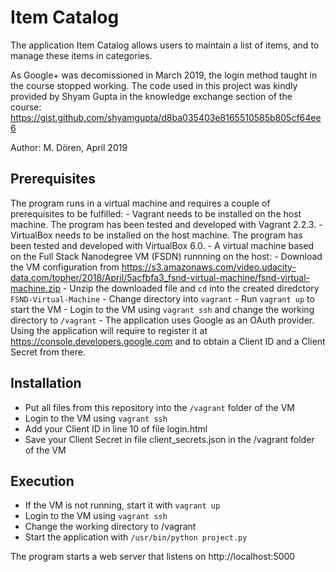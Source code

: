 
# Item Catalog

The application Item Catalog allows users to maintain a list of items, and to manage these items in categories.

As Google+ was decomissioned in March 2019, the login method taught in the course stopped working. The code used in this project was kindly provided by Shyam Gupta in the knowledge exchange section of the course: https://gist.github.com/shyamgupta/d8ba035403e8165510585b805cf64ee6

Author: M. Dören, April 2019

## Prerequisites

The program runs in a virtual machine and requires a couple of prerequisites to be fulfilled:
	- Vagrant needs to be installed on the host machine. The program has been tested and developed with Vagrant 2.2.3.
	- VirtualBox needs to be installed on the host machine. The program has been tested and developed with VirtualBox 6.0.
	- A virtual machine based on the Full Stack Nanodegree VM (FSDN) runnning on the host:
          - Download the VM configuration from https://s3.amazonaws.com/video.udacity-data.com/topher/2018/April/5acfbfa3_fsnd-virtual-machine/fsnd-virtual-machine.zip
          - Unzip the downloaded file and `cd` into the created diredctory `FSND-Virtual-Machine`
          - Change directory into `vagrant`
          - Run `vagrant up` to start the VM
          - Login to the VM using `vagrant ssh` and change the working directory to `/vagrant`
	- The application uses Google as an OAuth provider. Using the application will require to register it at https://console.developers.google.com and to obtain a Client ID and a Client Secret from there.

## Installation

- Put all files from this repository into the `/vagrant` folder of the VM
- Login to the VM using `vagrant ssh`
- Add your Client ID in line 10 of file login.html
- Save your Client Secret in file client_secrets.json in the /vagrant folder of the VM

## Execution

- If the VM is not running, start it with `vagrant up`
- Login to the VM using `vagrant ssh`
- Change the working directory to /vagrant
- Start the application with `/usr/bin/python project.py`

The program starts a web server that listens on http://localhost:5000

